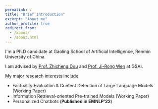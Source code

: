 ```yaml
---
permalink: /
title: "Brief Introduction"
excerpt: "About me"
author_profile: true
redirect_from: 
  - /about/
  - /about.html
---
```


I'm a Ph.D candidate at Gaoling School of Artificial Intelligence, Renmin University of China.

I am advised by [Prof. Zhicheng Dou](http://playbigdata.ruc.edu.cn/dou/) and [Prof. Ji-Rong Wen](https://scholar.google.com/citations?user=tbxCHJgAAAAJ) at GSAI.

My major research interests include:
- Factuality Evaluation & Content Detection of Large Language Models (Working Paper)
- Information Retrieval-oriented Pre-trained Models (Working Paper)
- Personalized Chatbots (**Published in EMNLP'22**)
